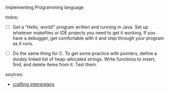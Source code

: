 Implementing Programming language

todos:

- [ ] Get a “Hello, world!” program written and running in Java. Set up whatever makefiles or IDE projects you need to get it working. If you have a debugger, get comfortable with it and step through your program as it runs.

- [ ] Do the same thing for C. To get some practice with pointers, define a doubly linked list of heap-allocated strings. Write functions to insert, find, and delete items from it. Test them.

sources:
- [crafting interpreters](https://craftinginterpreters.com/)
